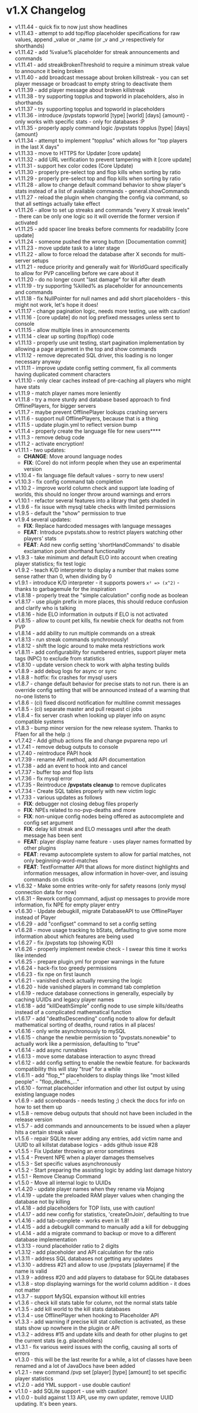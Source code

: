 # v1.X Changelog

- v1.11.44 - quick fix to now just show headlines
- v1.11.43 - attempt to add top/flop placeholder specifications for raw values, append _value or _name (or _v and _v respectively for shorthands)
- v1.11.42 - add %value% placeholder for streak announcements and commands
- v1.11.41 - add streakBrokenThreshold to require a minimum streak value to announce it being broken
- v1.11.40 - add broadcast message about broken killstreak - you can set player message or broadcast to empty string to deactivate them
- v1.11.39 - add player message about broken killstreak
- v1.11.38 - try supporting topplus and topworld in placeholders, also in shorthands
- v1.11.37 - try supporting topplus and topworld in placeholders
- v1.11.36 - introduce /pvpstats topworld [type] [world] [days] {amount} - only works with specific stats - only for databases :P
- v1.11.35 - properly apply command logic /pvpstats topplus [type] [days] {amount}
- v1.11.34 - attempt to implement "topplus" which allows for "top players in the last X days"
- v1.11.33 - move to HTTPS for Updater [core update]
- v1.11.32 - add URL verification to prevent tampering with it [core update]
- v1.11.31 - support hex color codes (Core Update)
- v1.11.30 - properly pre-select top and flop kills when sorting by ratio
- v1.11.29 - properly pre-select top and flop kills when sorting by ratio
- v1.11.28 - allow to change default command behavior to show player's stats instead of a list of available commands - general.showCommands
- v1.11.27 - reload the plugin when changing the config via command, so that all settings actually take effect
- v1.11.26 - allow to set up streaks and commands "every X streak levels" - there can be only one logic so it will override the former version if activated
- v1.11.25 - add spacer line breaks before comments for readability [core update]
- v1.11.24 - someone pushed the wrong button [Documentation commit]
- v1.11.23 - move update task to a later stage
- v1.11.22 - allow to force reload the database after X seconds for multi-server setups
- v1.11.21 - reduce priority and generally wait for WorldGuard specifically to allow for PVP cancelling before we care about it
- v1.11.20 - do no longer count "last damage" for kill after death
- v1.11.19 - try supporting %killed% as placeholder for announcements and commands
- v1.11.18 - fix NullPointer for null names and add short placeholders - this might not work, let's hope it does!
- v1.11.17 - change pagination logic, needs more testing, use with caution!
- v1.11.16 - [core update] do not log prefixed messages unless sent to console
- v1.11.15 - allow multiple lines in announcements
- v1.11.14 - clear up sorting (top/flop) code
- v1.11.13 - properly use unit testing, start pagination implementation by allowing a page argument in the top and show commands
- v1.11.12 - remove deprecated SQL driver, this loading is no longer necessary anyway
- v1.11.11 - improve update config setting comment, fix all comments having duplicated comment characters
- v1.11.10 - only clear caches instead of pre-caching all players who might have stats
- v1.11.9 - match player names more leniently
- v1.11.8 - try a more sturdy and database based approach to find OfflinePlayers, for bigger servers
- v1.11.7 - maybe prevent OfflinePlayer lookups crashing servers
- v1.11.6 - support null OfflinePlayers, because that is a thing
- v1.11.5 - update plugin.yml to reflect version bump
- v1.11.4 - properly create the language file for new users****
- v1.11.3 - remove debug code
- v1.11.2 - activate encryption!
- v1.11.1 - two updates:
  - **CHANGE**: Move around language nodes
  - **FIX**: (Core) do not inform people when they use an experimental version
- v1.10.4 - fix language file default values - sorry to new users!
- v1.10.3 - fix config command tab completion
- v1.10.2 - improve world column check and support late loading of worlds, this should no longer throw around warnings and errors
- v1.10.1 - refactor several features into a library that gets shaded in
- v1.9.6 - fix issue with mysql table checks with limited permissions
- v1.9.5 - default the "show" permission to true
- v1.9.4 several updates:
  - **FIX**: Replace hardcoded messages with language messages
  - **FEAT**: Introduce pvpstats.show to restrict players watching other players' stats
  - **FEAT**: Add new config setting 'shortHandCommands' to disable exclamation point shorthand functionality
- v1.9.3 - take minimum and default ELO into account when creating player statistics; fix test logic
- v1.9.2 - teach K/D interpreter to display a number that makes some sense rather than 0, when dividing by 0
- v1.9.1 - introduce K/D interpreter - it supports powers `x² => (x^2)` - thanks to garbagemule for the inspiration
- v1.8.18 - properly treat the "simple calculation" config node as boolean
- v1.8.17 - use plugin prefix in more places, this should reduce confusion and clarify who is talking
- v1.8.16 - hide ELO information in outputs if ELO is not activated
- v1.8.15 - allow to count pet kills, fix newbie check for deaths not from PVP
- v1.8.14 - add ability to run multiple commands on a streak
- v1.8.13 - run streak commands synchronously!
- v1.8.12 - shift the logic around to make meta restrictions work
- v1.8.11 - add configurability for numbered entries, support player meta tags (NPC) to exclude from statistics
- v1.8.10 - update version check to work with alpha testing builds
- v1.8.9 - add debug logs for async or sync
- v1.8.8 - hotfix: fix crashes for mysql users
- v1.8.7 - change default behavior for precise stats to not run. there is an override config setting that will be announced instead of a warning that no-one listens to
- v1.8.6 - (ci) fixed discord notification for multiline commit messages
- v1.8.5 - (ci) separate master and pull request ci jobs
- v1.8.4 - fix server crash when looking up player info on async compatible systems
- v1.8.3 - bump minor version for the new release system. Thanks to Ffaen for all the help :)
- v1.7.42 - Add github actions file and change pvparena repo url
- v1.7.41 - remove debug outputs to console
- v1.7.40 - reintroduce PAPI hook
- v1.7.39 - rename API method, add API documentation
- v1.7.38 - add an event to hook into and cancel 
- v1.7.37 - buffer top and flop lists
- v1.7.36 - fix mysql error
- v1.7.35 - Reintroduce **/pvpstats cleanup** to remove duplicates
- v1.7.34 - Create SQL tables properly with new victim logic
- v1.7.33 - various updates as follows
  - **FIX**: debugger not closing debug files properly
  - **FIX**: NPEs related to no-pvp-deaths and more
  - **FIX**: non-unique config nodes being offered as autocomplete and config set argument
  - **FIX**: delay kill streak and ELO messages until after the death message has been sent
  - **FEAT**: player display name feature - uses player names formatted by other plugins
  - **FEAT**: revamp autocomplete system to allow for partial matches, not only beginning-word-matches
  - **FEAT**: TextFormatter API that allows for more distinct highlights and information messages, allow information in hover-over, and issuing commands on clicks 
- v1.6.32 - Make some entries write-only for safety reasons (only mysql connection data for now)
- v1.6.31 - Rework config command, adjust op messages to provide more information, fix NPE for empty player entry
- v1.6.30 - Update debugkill, migrate DatabaseAPI to use OfflinePlayer instead of Player
- v1.6.29 - add "configset" command to set a config setting
- v1.6.28 - move usage tracking to bStats, defaulting to give some more information about which features are being used
- v1.6.27 - fix /pvpstats top (showing K/D)
- v1.6.26 - properly implement newbie check - I swear this time it works like intended
- v1.6.25 - prepare plugin.yml for proper warnings in the future
- v1.6.24 - hack-fix too greedy permissions
- v1.6.23 - fix npe on first launch
- v1.6.21 - vanished check actually reversing the logic
- v1.6.20 - hide vanished players in command tab completion
- v1.6.19 - reduce database connections in generally, especially by caching UUIDs and legacy player names
- v1.6.18 - add "killDeathSimple" config node to use simple kills/deaths instead of a complicated mathematical function
- v1.6.17 - add "deathsDescending" config node to allow for default mathematical sorting of deaths, round ratios in all places!
- v1.6.16 - only write asynchronously to mySQL
- v1.6.15 - change the newbie permission to "pvpstats.nonewbie" to actually work like a permission, defaulting to "true"
- v1.6.14 - add async runnables
- v1.6.13 - move some database interaction to async thread
- v1.6.12 - add config setting to enable the newbie feature. for backwards compatibility this will stay "true" for a while
- v1.6.11 - add "flop_*" placeholders to display things like "most killed people" - "flop_deaths_..."
- v1.6.10 - format placeholder information and other list output by using existing language nodes
- v1.6.9 - add scoreboards - needs testing ;) check the docs for info on how to set them up
- v1.5.8 - remove debug outputs that should not have been included in the release version
- v1.5.7 - add commands and announcements to be issued when a player hits a certain streak value
- v1.5.6 - repair SQLite never adding any entries, add victim name and UUID to all killstat database logics - adds github issue #28
- v1.5.5 - Fix Updater throwing an error sometimes
- v1.5.4 - Prevent NPE when a player damages themselves
- v1.5.3 - Set specific values asynchronously
- v1.5.2 - Start preparing the assisting logic by adding last damage history
- v1.5.1 - Remove Cleanup Command
- v1.5.0 - Move all internal logic to UUIDs
- v1.4.20 - update player names when they rename via Mojang
- v1.4.19 - update the preloaded RAM player values when changing the database not by killing
- v1.4.18 - add placeholders for TOP lists, use with caution!
- v1.4.17 - add new config for statistics, 'createOnJoin', defaulting to true
- v1.4.16 - add tab-complete - works even in 1.8!
- v1.4.15 - add a debugkill command to manually add a kill for debugging
- v1.4.14 - add a migrate command to backup or move to a different database implementation
- v1.3.13 - round placeholder ratio to 2 digits
- v1.3.12 - add placeholder and API calculation for the ratio
- v1.3.11 - address SQL databases not getting any updates
- v1.3.10 - address #21 and allow to use /pvpstats [playername] if the name is valid
- v1.3.9 - address #20 and add players to database for SQLite databases
- v1.3.8 - stop displaying warnings for the world column addition - it does not matter
- v1.3.7 - support MySQL expansion without kill entries
- v1.3.6 - check kill stats table for column, not the normal stats table
- v1.3.5 - add kill world to the kill stats databases
- v1.3.4 - use OfflinePlayer when hooking to Placeholder API
- v1.3.3 - add warning if precise kill stat collection is activated, as these stats show up nowhere in the plugin or API
- v1.3.2 - address #15 and update kills and death for other plugins to get the current stats (e.g. placeholders)
- v1.3.1 - fix various weird issues with the config, causing all sorts of errors
- v1.3.0 - this will be the last rewrite for a while, a lot of classes have been renamed and a lot of JavaDocs have been added
- v1.2.1 - new command /pvp set [player] [type] [amount] to set specific player statistics
- v1.2.0 - add YML support - use double caution!
- v1.1.0 - add SQLite support - use with caution!
- v1.0.0 - build against 1.13 API, use my own updater, remove UUID updating. It's been years.
